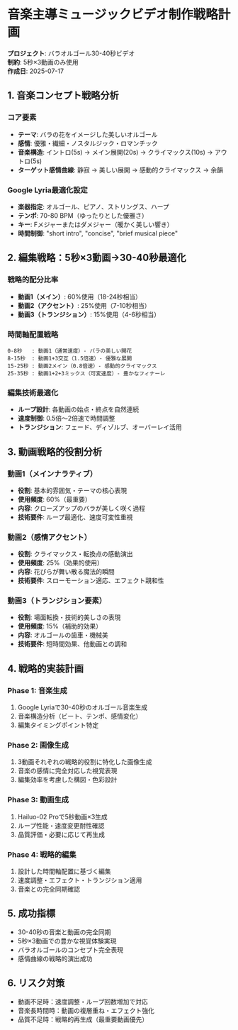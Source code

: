 # 音楽主導ミュージックビデオ制作戦略計画
**プロジェクト**: バラオルゴール30-40秒ビデオ  
**制約**: 5秒×3動画のみ使用  
**作成日**: 2025-07-17

## 1. 音楽コンセプト戦略分析

### コア要素
- **テーマ**: バラの花をイメージした美しいオルゴール
- **感情**: 優雅・繊細・ノスタルジック・ロマンチック
- **音楽構造**: イントロ(5s) → メイン展開(20s) → クライマックス(10s) → アウトロ(5s)
- **ターゲット感情曲線**: 静寂 → 美しい展開 → 感動的クライマックス → 余韻

### Google Lyria最適化設定
- **楽器指定**: オルゴール、ピアノ、ストリングス、ハープ
- **テンポ**: 70-80 BPM（ゆったりとした優雅さ）
- **キー**: Fメジャーまたはダメジャー（暖かく美しい響き）
- **時間制御**: "short intro", "concise", "brief musical piece"

## 2. 編集戦略：5秒×3動画→30-40秒最適化

### 戦略的配分比率
- **動画1（メイン）**: 60%使用（18-24秒相当）
- **動画2（アクセント）**: 25%使用（7-10秒相当）  
- **動画3（トランジション）**: 15%使用（4-6秒相当）

### 時間軸配置戦略
```
0-8秒   : 動画1（通常速度）- バラの美しい開花
8-15秒  : 動画1+3交互（1.5倍速）- 優雅な展開
15-25秒 : 動画2メイン（0.8倍速）- 感動的クライマックス
25-35秒 : 動画1+2+3ミックス（可変速度）- 豊かなフィナーレ
```

### 編集技術最適化
- **ループ設計**: 各動画の始点・終点を自然連続
- **速度制御**: 0.5倍〜2倍速で時間調整
- **トランジション**: フェード、ディゾルブ、オーバーレイ活用

## 3. 動画戦略的役割分析

### 動画1（メインナラティブ）
- **役割**: 基本的雰囲気・テーマの核心表現
- **使用頻度**: 60%（最重要）
- **内容**: クローズアップのバラが美しく咲く過程
- **技術要件**: ループ最適化、速度可変性重視

### 動画2（感情アクセント）
- **役割**: クライマックス・転換点の感動演出
- **使用頻度**: 25%（効果的使用）
- **内容**: 花びらが舞い散る魔法的瞬間
- **技術要件**: スローモーション適応、エフェクト親和性

### 動画3（トランジション要素）
- **役割**: 場面転換・技術的美しさの表現
- **使用頻度**: 15%（補助的効果）
- **内容**: オルゴールの歯車・機械美
- **技術要件**: 短時間効果、他動画との調和

## 4. 戦略的実装計画

### Phase 1: 音楽生成
1. Google Lyriaで30-40秒のオルゴール音楽生成
2. 音楽構造分析（ビート、テンポ、感情変化）
3. 編集タイミングポイント特定

### Phase 2: 画像生成
1. 3動画それぞれの戦略的役割に特化した画像生成
2. 音楽の感情に完全対応した視覚表現
3. 編集効率を考慮した構図・色彩設計

### Phase 3: 動画生成
1. Hailuo-02 Proで5秒動画×3生成
2. ループ性能・速度変更耐性確認
3. 品質評価・必要に応じて再生成

### Phase 4: 戦略的編集
1. 設計した時間軸配置に基づく編集
2. 速度調整・エフェクト・トランジション適用
3. 音楽との完全同期確認

## 5. 成功指標
- 30-40秒の音楽と動画の完全同期
- 5秒×3動画での豊かな視覚体験実現
- バラオルゴールのコンセプト完全表現
- 感情曲線の戦略的演出成功

## 6. リスク対策
- 動画不足時：速度調整・ループ回数増加で対応
- 音楽長時間時：動画の複層重ね・エフェクト強化
- 品質不足時：戦略的再生成（最重要動画優先）
